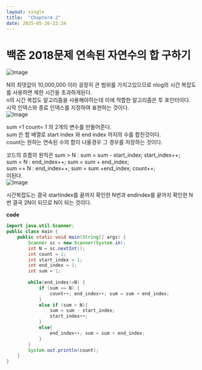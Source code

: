 ```yaml
---
layout: single
title:  "Chapter4-2"
date: 2025-05-26-22:34 
---
```


# 백준 2018문제 연속된 자연수의 합 구하기

![Image](https://github.com/user-attachments/assets/41b993a6-ca35-4ea7-b859-5119536171f2)

 N의 최댓값이 10,000,000 이라 굉장히 큰 범위를 가지고있으므로 nlog의 시간 복잡도를 사용하면 제한 시간을 초과하게된다.  
 n의 시간 복잡도 알고리즘을 사용해야하는데 이에 적합한 알고리즘은 투 포인터이다.  
 시작 인덱스와 종료 인덱스를 지정하여 표현하는 것이다.  
 ![Image](https://github.com/user-attachments/assets/b4af9e57-06d6-494a-be45-67bfe2f8cda7)
 
sum =1 count= 1 의 2개의 변수를 만들어준다.  
sum 은 합 배열로 start index 와 end index 까지의 수를 합친것이다.  
count는 원하는 연속된 수의 합이 나올경우 그 경우를 저장하는 것이다.  

코드의 흐름의 원칙은
sum > N : sum = sum - start_index; start_index++;  
sum < N : end_index++; sum = sum + end_index;  
sum == N : end_index++; sum = sum +end_index; count++;  
이된다.  
![Image](https://github.com/user-attachments/assets/6a5b144b-370b-420d-aa6e-4ff9968e0c44)  

시간복잡도는 결국 startindex를 끝까지 확인한 N번과 endindex를 끝까지 확인한 N번 결국 2N이 되므로 N이 되는 것이다.  

**code**

```java
import java.util.Scanner;
public class main {
    public static void main(String[] args) {
        Scanner sc = new Scanner(System.in);
        int N = sc.nextInt();
        int count = 1;
        int start_index = 1;
        int end_index = 1;
        int sum = 1;
        
        while(end_index!=N) {
            if (sum == N) {
                count++; end_index++; sum = sum + end_index;
            }
            else if (sum > N){
                sum = sum - start_index;
                start_index++;
            }
            else{
                end_index++; sum = sum + end_index;
            }
        }
        System.out.println(count);
    }
}
```




 
